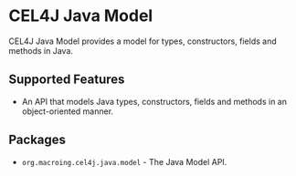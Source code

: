CEL4J Java Model
================
CEL4J Java Model provides a model for types, constructors, fields and methods in Java.

Supported Features
------------------
* An API that models Java types, constructors, fields and methods in an object-oriented manner.

Packages
--------
* `org.macroing.cel4j.java.model` - The Java Model API.